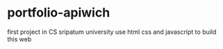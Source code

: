 # portfolio-apiwich
first project in CS sripatum university use html css and javascript to build this web 
